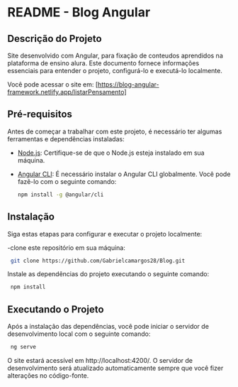# README - Blog Angular

## Descrição do Projeto

Site desenvolvido com Angular, para fixação de conteudos aprendidos na plataforma de ensino alura. Este documento fornece informações essenciais para entender o projeto, configurá-lo e executá-lo localmente.

Você pode acessar o site em: [https://blog-angular-framework.netlify.app/listarPensamento]

## Pré-requisitos

Antes de começar a trabalhar com este projeto, é necessário ter algumas ferramentas e dependências instaladas:

- [Node.js](https://nodejs.org/): Certifique-se de que o Node.js esteja instalado em sua máquina.
- [Angular CLI](https://angular.io/cli): É necessário instalar o Angular CLI globalmente. Você pode fazê-lo com o seguinte comando:

  ```bash
  npm install -g @angular/cli

## Instalação

Siga estas etapas para configurar e executar o projeto localmente:

-clone este repositório em sua máquina: 

  ```bash
   git clone https://github.com/Gabrielcamargos28/Blog.git
   ```
Instale as dependências do projeto executando o seguinte comando:

  ```bash
   npm install
   ```
## Executando o Projeto

Após a instalação das dependências, você pode iniciar o servidor de desenvolvimento local com o seguinte comando:
  ```bash
   ng serve
  ```
O site estará acessível em http://localhost:4200/. O servidor de desenvolvimento será atualizado automaticamente sempre que você fizer alterações no código-fonte.


